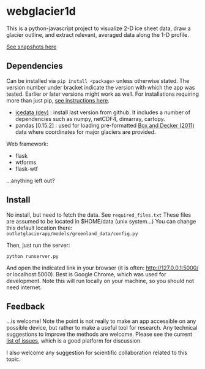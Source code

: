webglacier1d
============

This is a python-javascript project to visualize 2-D ice sheet data, draw a glacier outline, and extract relevant, averaged data along the 1-D profile.

[See snapshots here](https://www.pik-potsdam.de/members/perrette/egu2015-webglacier1d/poster-perrette-webtool-egu2015.png)

Dependencies
------------
Can be installed via `pip install <package>` unless otherwise stated. The version number under bracket indicate 
the version with which the app was tested. Earlier or later versions might work as well. For installations requiring more than just pip, [see instructions here](https://github.com/perrette/python-install).

- [icedata (dev)](https://github.com/perrette/icedata) : install last version from github. It includes a number of dependencies such as numpy, netCDF4, dimarray, cartopy.
- pandas [0.15.2] : used for loading pre-formatted [Box and Decker (2011)](http://bprc.osu.edu/~jbox/pubs/Box_and_Decker_2011_Annals.pdf) data where coordinates for major glaciers are provided.

Web framework:
- flask 
- wtforms
- flask-wtf

...anything left out?

Install
-------
No install, but need to fetch the data. 
See `required_files.txt` 
These files are assumed to be located in $HOME/data (unix system...)
You can change this default location there: `outletglacierapp/models/greenland_data/config.py`

Then, just run the server:

    python runserver.py

And open the indicated link in your browser (it is often: http://127.0.0.1:5000/ or localhost:5000). 
Best is Google Chrome, which was used for development.
Note this will run locally on your machine, so you should not need internet.

Feedback
--------
...is welcome! Note the point is not really to make an app accessible 
on any possible device, but rather to make a useful tool for research. 
Any technical suggestions to improve the methods are welcome. 
Please see the current [list of issues](https://github.com/perrette/webglacier1d/issues), 
which is a good platform for discussion.

I also welcome any suggestion for scientific collaboration related to this topic.

